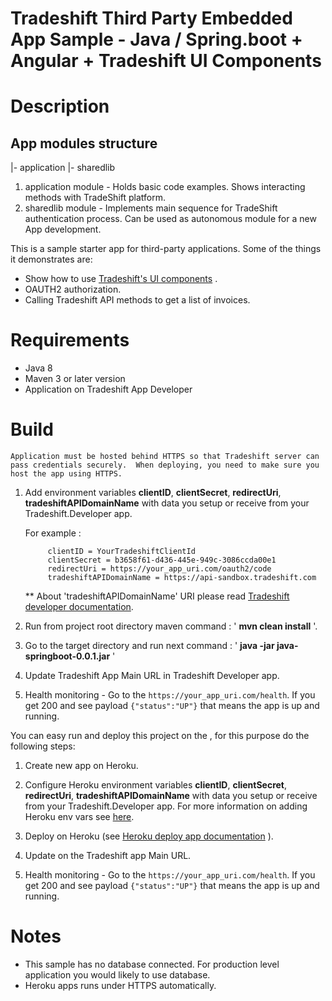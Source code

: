 # Tradeshift Third Party Embedded App Sample - Java / Spring.boot + Angular + Tradeshift UI Components

# Description

App modules structure
---------------------
|- application
|- sharedlib

1. application module - Holds basic code examples. Shows interacting methods with TradeShift platform.
2. sharedlib module - Implements main sequence for TradeShift authentication process.
 Can be used as autonomous module for a new App development.


This is a sample starter app for third-party applications. Some of the things it demonstrates are:

-  Show how to use  [Tradeshift's UI components](http://ui.tradeshift.com)  </a>.
-  OAUTH2 authorization.
-  Calling Tradeshift API methods to get a list of invoices.

# Requirements

- Java 8
- Maven 3 or later version
- Application on Tradeshift App Developer

# Build

    Application must be hosted behind HTTPS so that Tradeshift server can pass credentials securely.  When deploying, you need to make sure you host the app using HTTPS.

1. Add environment variables **clientID**, **clientSecret**, **redirectUri**, **tradeshiftAPIDomainName** with data you setup or receive from your Tradeshift.Developer app.

    For example :

            clientID = YourTradeshiftClientId
            clientSecret = b3658f61-d436-445e-949c-3086ccda00e1
            redirectUri = https://your_app_uri.com/oauth2/code
            tradeshiftAPIDomainName = https://api-sandbox.tradeshift.com

     ** About 'tradeshiftAPIDomainName' URI please read [Tradeshift developer documentation](http://apps.tradeshift.com/developers/documentation/).

2. Run from project root directory maven command : ' **mvn clean install** '.

3. Go to the target directory and run next command : ' **java -jar java-springboot-0.0.1.jar** '

4. Update Tradeshift App Main URL in Tradeshift Developer app.

5. Health monitoring - Go to the  `https://your_app_uri.com/health`.  If you get 200 and see payload `{"status":"UP"}` that means the app is up and running.

You can easy run and deploy this project on the  , for this purpose do the following steps:

1. Create new app on Heroku.

2. Configure Heroku environment variables **clientID**, **clientSecret**, **redirectUri**, **tradeshiftAPIDomainName** with data you setup or receive from your Tradeshift.Developer app.
    For more information on adding Heroku env vars see [here](https://github.com/lorenwest/node-config/wiki/Environment-Variables).

3. Deploy on Heroku (see   [Heroku deploy app documentation](https://devcenter.heroku.com/articles/deploying-spring-boot-apps-to-heroku) ).

4. Update on the Tradeshift app Main URL.

5. Health monitoring - Go to the  `https://your_app_uri.com/health`.  If you get 200 and see payload `{"status":"UP"}` that means the app is up and running.

# Notes

- This sample has no database connected. For production level application you would likely to use database.
- Heroku apps runs under HTTPS automatically.
